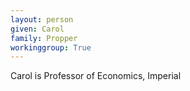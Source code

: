 ```yaml
---
layout: person
given: Carol
family: Propper
workinggroup: True
---
```


Carol is Professor of Economics, Imperial
